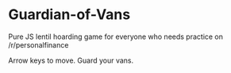 # Guardian-of-Vans
 Pure JS lentil hoarding game for everyone who needs practice on /r/personalfinance

Arrow keys to move. Guard your vans. 
